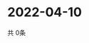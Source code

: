 # 2022-04-10
  共 0条

  <!-- BEGIN -->
  <!-- 最后更新时间Sun Apr 10 2022 22:06:22 GMT+0000 (Coordinated Universal Time) -->
  
  <!-- END -->
  
  